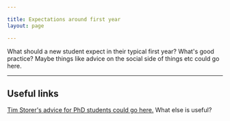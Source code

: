 ```yaml
---

title: Expectations around first year
layout: page

---
```


What should a new student expect in their typical first year? What's good practice? Maybe things like advice on the social side of things etc could go here.

---

## Useful links

[Tim Storer's advice for PhD students could go here.](https://github.com/twsswt/glasgow_socs_phd_bootstrap) What else is useful?
